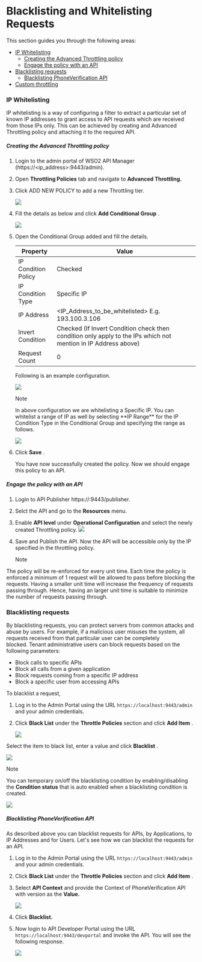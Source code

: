 # Blacklisting and Whitelisting Requests

This section guides you through the following areas:

-   [IP Whitelisting](#ip-whitelisting)
    -   [Creating the Advanced Throttling policy](#creating-the-advanced-throttling-policy)
    -   [Engage the policy with an API](#engage-the-policy-with-an-api)
-   [Blacklisting requests](#blacklisting-requests)
    -   [Blacklisting PhoneVerification API](#blacklisting-phoneverification-api)
-   [Custom throttling](#custom-throttling)

### IP Whitelisting

IP whitelisting is a way of configuring a filter to extract a particular set of known IP addresses to grant access to API requests which are received from those IPs only. This can be achieved by creating and Advanced Throttling policy and attaching it to the required API.

##### Creating the Advanced Throttling policy

1.  Login to the admin portal of WSO2 API Manager (https://&lt;ip\_address&gt;:9443/admin).
2.  Open **Throttling Policies** tab and navigate to **Advanced Throttling.**
3.  Click ADD NEW POLICY to add a new Throttling tier.

    ![](../../assets/img/learn/ip-whitelisting-add-policy.png)

4.  Fill the details as below and click **Add Conditional Group** .

    ![](../../assets/img/learn/ip-whitelisting-add-conditional-group.png)

5.  Open the Conditional Group added and fill the details.

    | Property            | Value                                                                                                          |
    |---------------------|----------------------------------------------------------------------------------------------------------------|
    | IP Condition Policy | Checked                                                                                                        |
    | IP Condition Type   | Specific IP                                                                                                    |
    | IP Address          | <IP_Address_to_be_whitelisted> E.g. 193.100.3.106                                                              |
    | Invert Condition    | Checked (If Invert Condition check then condition only apply to the IPs which not mention in IP Address above) |
    | Request Count       | 0                                                                                                              |

    Following is an example configuration.

    ![](../../assets/img/learn/whitelist-specific-ip.png)
      
     <div class="admonition info">
    <p class="admonition-title">Note</p>  
    <p>In above configuration we are whitelisting a Specific IP.
    You can whitelist a range of IP as well by selecting **IP Range** for the IP Condition Type in the Conditional Group and specifying the range as follows.</p>
    </div>

    ![](../../assets/img/learn/ip-range-whitelisting.png)

6.  Click **Save** .
       
    You have now successfully created the policy. Now we should engage this policy to an API.

##### Engage the policy with an API

1.  Login to API Publisher https://:9443/publisher.
2.  Selct the API and go to the <b>Resources</b> menu.
3.  Enable **API level** under **Operational Configuration** and select the newly created Throttling policy.
    ![](../../assets/img/learn/apply-whitelist-to-api.png)
    
4.  Save and Publish the API.
    Now the API will be accessible only by the IP specified in the throttling policy.

    <div class="admonition info">
    <p class="admonition-title">Note</p>
    <p>
  The policy will be re-enforced for every unit time. Each time the policy is enforced a minimum of 1 request will be allowed to pass before blocking the requests. Having a smaller unit time will increase the frequency of requests passing through. Hence, having an larger unit time is suitable to minimize the number of requests passing through.
    </p>
   </div>

### Blacklisting requests

By blacklisting requests, you can protect servers from common attacks and abuse by users. For example, if a malicious user misuses the system, all requests received from that particular user can be completely blocked. Tenant administrative users can block requests based on the following parameters:

-   Block calls to specific APIs
-   Block all calls from a given application
-   Block requests coming from a specific IP address
-   Block a specific user from accessing APIs

To blacklist a request,

1.  Log in to the Admin Portal using the URL `https://localhost:9443/admin` and your admin credentials.
2.  Click **Black List** under the **Throttle Policies** section and click **Add Item** .

    ![](../../assets/img/learn/add-blacklist-policy.png)

Select the item to black list, enter a value and click **Blacklist** .

![](../../assets/img/learn/select-blacklist-condition.png)

<div class="admonition info">
    <p class="admonition-title">Note</p>
<p>You can temporary on/off the blacklisting condition by enabling/disabling the <b>Condition status</b> that is auto enabled when a blacklisting condition is created. </p>
</div>

![](../../assets/img/learn/blacklist-condition-status.png)

##### Blacklisting PhoneVerification API

As described above you can blacklist requests for APIs, by Applications, to IP Addresses and for Users. Let's see how we can blacklist the requests for an API.

1.  Log in to the Admin Portal using the URL `https://localhost:9443/admin` and your admin credentials.
2.  Click **Black List** under the **Throttle Policies** section and click **Add Item** .
3.  Select **API Context** and provide the Context of PhoneVerification API with version as the **Value.**

    ![](../../assets/img/learn/select-context-blacklist.png)

4.  Click **Blacklist.**
5.  Now login to API Developer Portal using the URL `https://localhost:9443/devportal` and invoke the API.
    You will see the following response.

    ![](../../assets/img/learn/blacklisted-api.png)